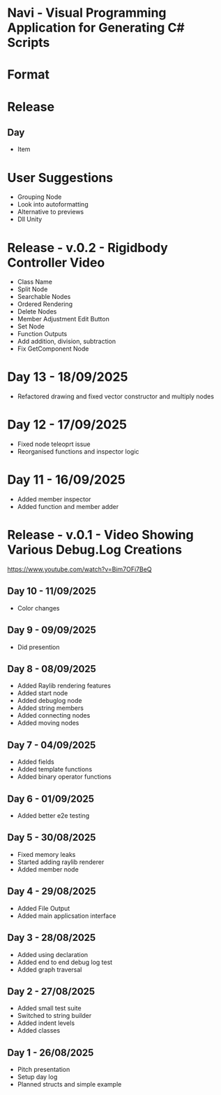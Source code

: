 # Navi - Visual Programming Application for Generating C# Scripts

# Format
# Release
## Day
- Item

# User Suggestions
- Grouping Node
- Look into autoformatting
- Alternative to previews
- Dll Unity

# Release - v.0.2 - Rigidbody Controller Video
- Class Name
- Split Node
- Searchable Nodes
- Ordered Rendering
- Delete Nodes
- Member Adjustment Edit Button
- Set Node
- Function Outputs
- Add addition, division, subtraction
- Fix GetComponent Node

# Day 13 - 18/09/2025
- Refactored drawing and fixed vector constructor and multiply nodes

# Day 12 - 17/09/2025
- Fixed node teleoprt issue
- Reorganised functions and inspector logic

# Day 11 - 16/09/2025
- Added member inspector
- Added function and member adder

# Release - v.0.1 - Video Showing Various Debug.Log Creations
https://www.youtube.com/watch?v=Bim7OFi7BeQ

## Day 10 - 11/09/2025
- Color changes

## Day 9 - 09/09/2025
- Did presention

## Day 8 - 08/09/2025
- Added Raylib rendering features
- Added start node
- Added debuglog node
- Added string members
- Added connecting nodes
- Added moving nodes

## Day 7 - 04/09/2025
- Added fields
- Added template functions
- Added binary operator functions

## Day 6 - 01/09/2025
- Added better e2e testing

## Day 5 - 30/08/2025
- Fixed memory leaks
- Started adding raylib renderer
- Added member node

## Day 4 - 29/08/2025
- Added File Output
- Added main applicsation interface

## Day 3 - 28/08/2025
- Added using declaration
- Added end to end debug log test
- Added graph traversal

## Day 2 - 27/08/2025
- Added small test suite
- Switched to string builder 
- Added indent levels
- Added classes

## Day 1 - 26/08/2025
- Pitch presentation
- Setup day log
- Planned structs and simple example
